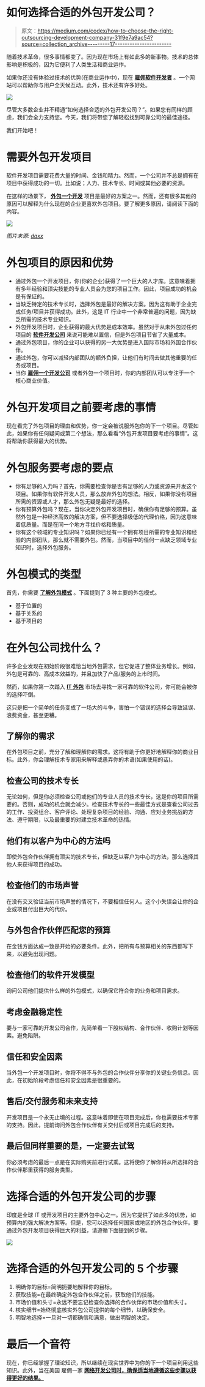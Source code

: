 # 如何选择合适的外包开发公司？

> 原文：<https://medium.com/codex/how-to-choose-the-right-outsourcing-development-company-31f9e7a9ac54?source=collection_archive---------17----------------------->

随着技术革命，很多事情都变了。因为现在市场上有如此多的新事物。技术的总体影响是积极的，因为它便利了人类生活和商业运作。

如果你还没有体验过技术的优势(在商业运作中)，现在 [**雇佣软件开发者**](https://bootesnull.com/hire-developers/) 。一个网站可以帮助你与用户全天候互动。此外，技术还有许多好处。

![](img/a3d37ee08158e2181318794f85920987.png)

尽管大多数企业并不精通“如何选择合适的外包开发公司？”。如果您有同样的顾虑，我们会全力支持您。今天，我们将带您了解轻松找到可靠公司的最佳途径。

我们开始吧！

# 需要外包开发项目

软件开发项目需要花费大量的时间、金钱和精力。然而，一个公司并不总是拥有在项目中获得成功的一切。比如说；人力、技术专长、时间或其他必要的资源。

在这样的场景下， [**外包一个开发**](https://digibharata.com/advantages-of-having-custom-website-developed-by-expert-web-development-team/) 项目是最好的方案之一。然而，还有很多其他的原因可以解释为什么现在的企业更喜欢外包项目。要了解更多原因，请阅读下面的内容。

![](img/1fe5b56c1469b23922dbeb148dffbeb2.png)

*图片来源:* [*daxx*](https://www.daxx.com/blog/development-trends/it-outsourcing-trends)

# 外包项目的原因和优势

*   通过外包一个开发项目，你(你的企业)获得了一个巨大的人才库。这意味着拥有多年经验和顶尖技能的专业人员会为您的项目工作。因此，项目成功的机会是有保证的。
*   当缺乏特定的技术专长时，选择外包是最好的解决方案。因为这有助于企业完成任务/项目并获得成功。此外，这是 IT 行业中一个非常普遍的问题，因为缺乏所需的技术专业知识。
*   外包开发项目时，企业获得的最大优势是成本效率。虽然对于从未外包过任何项目的 [**软件开发公司**](https://digibharata.com/best-software-development-companies/) 来说可能难以置信，但是外包项目节省了大量成本。
*   通过外包项目，你的企业可以获得的另一大优势是进入国际市场和外国合作伙伴。
*   通过外包，你可以减轻内部团队的额外负担，让他们有时间去做其他重要的任务或项目。
*   当你 [**雇佣一个开发公司**](https://digibharata.com/hire-react-native-developers/) 或者外包一个项目时，你的内部团队可以专注于一个核心商业价值。

# 外包开发项目之前要考虑的事情

现在看完了外包项目的理由和优势，你一定会被说服外包你的下一个项目。尽管如此，如果你有任何疑问或第二个想法，那么看看“外包开发项目要考虑的事情”。这将帮助你获得最大的优势。

# 外包服务要考虑的要点

*   你有足够的人力吗？首先，你需要检查你是否有足够的人力或资源来开发这个项目。如果你有软件开发人员，那么放弃外包的想法。相反，如果你没有项目所需的资源或人才，那么外包无疑是最好的选择。
*   你有预算外包吗？现在，当你决定外包开发项目时，确保你有足够的预算。虽然外包是一种经济高效的解决方案，但不要选择极低的代理价格，因为这意味着低质量。而是在同一个地方寻找价格和质量。
*   你有这个领域的专业知识吗？如果你已经有一个拥有项目所需的专业知识和经验的内部团队，那么就不需要外包。然而，当项目中的任何一点缺乏领域专业知识时，选择外包服务。

# 外包模式的类型

首先，你需要 [**了解外包模式**](https://bootesnull.com/blog/outsourcing-vs-offshoring/) 。下面提到了 3 种主要的外包模式。

*   基于位置的
*   基于关系的
*   基于项目的

# 在外包公司找什么？

许多企业发现在初始阶段很难恰当地外包需求，但它促进了整体业务增长。例如，外包是可靠的、高成本效益的，并且加快了产品/服务的上市时间。

然而，如果你第一次踏入 [**IT 外包**](https://digibharata.com/advantages-of-having-custom-website-developed-by-expert-web-development-team/) 市场去寻找一家可靠的软件公司，你可能会被你的选择吓倒。

这只是把一个简单的任务变成了一场大的斗争，害怕一个错误的选择会导致延误、浪费资金，甚至更糟。

## 了解你的需求

在外包项目之前，充分了解和理解你的需求。这将有助于你更好地解释你的商业目标。此外，你会理解技术专家用来解释或愚弄你的术语(如果使用的话)。

## 检查公司的技术专长

无论如何，但是你必须检查公司或他们的专业人员的技术专长，这是你的项目所需要的。否则，成功的机会就会减少。检查技术专长的一些最佳方式是查看公司过去的工作、投资组合、客户评论、处理复杂项目的经验、沟通、应对业务挑战的方法、遵守期限，以及最重要的对建立技术革命的热情。

## 他们有以客户为中心的方法吗

即使外包合作伙伴拥有顶尖的技术专长，但缺乏以客户为中心的方法，那么选择其他人来获得项目的成功。

## 检查他们的市场声誉

在没有交叉验证当前市场声誉的情况下，不要相信任何人。这个小失误会让你的企业或项目付出巨大的代价。

## 与外包合作伙伴匹配您的预算

在金钱方面达成一致是开始的必要条件。此外，把所有与预算相关的东西都写下来，以避免出现问题。

## 检查他们的软件开发模型

询问公司他们提供什么样的外包模式，以确保它符合你的业务和项目需求。

## 考虑金融稳定性

要与一家可靠的开发公司合作，先简单看一下股权结构、合作伙伴、收购计划等因素。避免陷阱。

## 信任和安全因素

当外包一个开发项目时，你将不得不与外包的合作伙伴分享你的关键业务信息。因此，在初始阶段考虑信任和安全因素是很重要的。

## 售后/交付服务和未来支持

开发项目是一个永无止境的过程。这意味着即使在项目完成后，你也需要技术专家的支持。因此，提前询问外包合作伙伴有关交付后或项目完成后的支持。

## 最后但同样重要的是，一定要去试驾

你必须考虑的最后一点是在实际购买前进行试乘。这将使你了解你将从所选择的合作伙伴那里获得的服务类型。

# 选择合适的外包开发公司的步骤

印度是全球 IT 或开发项目的主要外包中心之一。因为它提供了如此多的优势，如预算内的强大解决方案等。但是，您可以选择任何国家或地区的外包合作伙伴。要通过外包开发项目获得巨大的利益，请遵循下面提到的步骤。

![](img/5c24939b3ab060935acde6f7141625eb.png)

# 选择合适的外包开发公司的 5 个步骤

1.  明确你的目标=简明扼要地解释你的目标。
2.  获取技能=在最终确定外包合作伙伴之前，获取他们的技能。
3.  市场价值和头寸=永远不要忘记检查你选择的合作伙伴的市场价值和头寸。
4.  核实细节=始终彻底核实外包公司提供的每个细节，以确保安全。
5.  明智地选择=一旦对一切都确信和满意，做出明智的决定。

# 最后一个音符

现在，你已经掌握了理论知识，所以继续在现实世界中为你的下一个项目利用这些知识。此外，当在美国 雇佣一家 [**网络开发公司时，确保适当地遵循这些步骤以获得更好的结果。**](https://bootesnull.com/usa/)